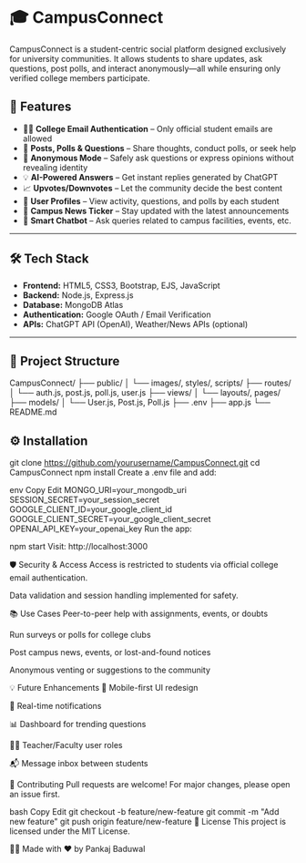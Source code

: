 # 🎓 CampusConnect

CampusConnect is a student-centric social platform designed exclusively for university communities. It allows students to share updates, ask questions, post polls, and interact anonymously—all while ensuring only verified college members participate.



## 🚀 Features

- 👨‍🎓 **College Email Authentication** – Only official student emails are allowed
- 📝 **Posts, Polls & Questions** – Share thoughts, conduct polls, or seek help
- 💬 **Anonymous Mode** – Safely ask questions or express opinions without revealing identity
- 💡 **AI-Powered Answers** – Get instant replies generated by ChatGPT
- 📈 **Upvotes/Downvotes** – Let the community decide the best content
- 👥 **User Profiles** – View activity, questions, and polls by each student
- 📰 **Campus News Ticker** – Stay updated with the latest announcements
- 🤖 **Smart Chatbot** – Ask queries related to campus facilities, events, etc.

---

## 🛠️ Tech Stack

- **Frontend:** HTML5, CSS3, Bootstrap, EJS, JavaScript  
- **Backend:** Node.js, Express.js  
- **Database:** MongoDB Atlas  
- **Authentication:** Google OAuth / Email Verification  
- **APIs:** ChatGPT API (OpenAI), Weather/News APIs (optional)

---

## 📁 Project Structure

CampusConnect/
├── public/
│ └── images/, styles/, scripts/
├── routes/
│ └── auth.js, post.js, poll.js, user.js
├── views/
│ └── layouts/, pages/
├── models/
│ └── User.js, Post.js, Poll.js
├── .env
├── app.js
└── README.md




## ⚙️ Installation


git clone https://github.com/yourusername/CampusConnect.git
cd CampusConnect
npm install
Create a .env file and add:

env
Copy
Edit
MONGO_URI=your_mongodb_uri
SESSION_SECRET=your_session_secret
GOOGLE_CLIENT_ID=your_google_client_id
GOOGLE_CLIENT_SECRET=your_google_client_secret
OPENAI_API_KEY=your_openai_key
Run the app:


npm start
Visit: http://localhost:3000

🛡️ Security & Access
Access is restricted to students via official college email authentication.

Data validation and session handling implemented for safety.

📚 Use Cases
Peer-to-peer help with assignments, events, or doubts

Run surveys or polls for college clubs

Post campus news, events, or lost-and-found notices

Anonymous venting or suggestions to the community

💡 Future Enhancements
📱 Mobile-first UI redesign

🔔 Real-time notifications

📊 Dashboard for trending questions

🧑‍🏫 Teacher/Faculty user roles

📬 Message inbox between students

🤝 Contributing
Pull requests are welcome! For major changes, please open an issue first.

bash
Copy
Edit
git checkout -b feature/new-feature
git commit -m "Add new feature"
git push origin feature/new-feature
📄 License
This project is licensed under the MIT License.

🙋‍♂️ Made with ❤️ by Pankaj Baduwal
